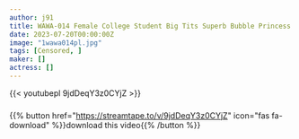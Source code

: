 ```yaml
---
author: j91
title: WAWA-014 Female College Student Big Tits Superb Bubble Princess Relaxation Infinite Ascension Ultimate Healing Waka Misono Waka
date: 2023-07-20T00:00:00Z
image: "1wawa014pl.jpg"
tags: [Censored, ]
maker: []
actress: []
---
```



{{< youtubepl 9jdDeqY3z0CYjZ >}}
###

{{% button href="https://streamtape.to/v/9jdDeqY3z0CYjZ" icon="fas fa-download" %}}download this video{{% /button %}}
